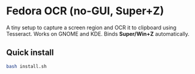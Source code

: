 # Fedora OCR (no-GUI, Super+Z)

A tiny setup to capture a screen region and OCR it to clipboard using Tesseract.
Works on GNOME and KDE. Binds **Super/Win+Z** automatically.

## Quick install
```bash
bash install.sh

